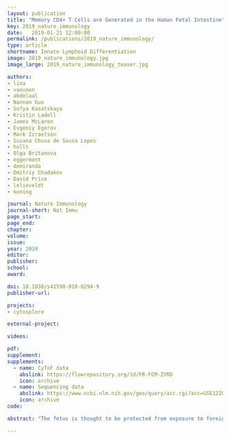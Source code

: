 ```yaml
---
layout: publication
title: "Memory CD4+ T Cells are Generated in the Human Fetal Intestine"
key: 2019_nature_immunology
date:   2019-01-21 12:00:00
permalink: /publications/2019_nature_immunology/
type: article
shortname: Innate Lymphoid Differentiation
image: 2019_nature_immunology.jpg
image_large: 2019_nature_immunology_teaser.jpg

authors:
- lina
- vanunen
- abdelaal
- Nannan Guo
- Sofya Kasatskaya
- Kristin Ladell
- James McLaren
- Evgeniy Egorov
- Mark Izraelson
- Susana Chuva de Sousa Lopes
- hollt
- Olga Britanova
- eggermont
- demiranda
- Dmitriy Chudakov
- David Price
- lelieveldt
- koning

journal: Nature Immunology
journal-short: Nat Immu
page_start:
page_end:
chapter:
volume:
issue:
year: 2019
editor:
publisher:
school:
award:

doi: 10.1038/s41590-018-0294-9
publisher-url:

projects:
- cytosplore

external-project:

videos:

pdf:
supplement:
supplements:
  - name: CyToF data
    abslink: https://flowrepository.org/id/FR-FCM-ZYRD
    icon: archive
  - name: Sequencing data
    abslink: https://www.ncbi.nlm.nih.gov/geo/query/acc.cgi?acc=GSE122846
    icon: archive
code:

abstract: "The fetus is thought to be protected from exposure to foreign antigens, yet CD45RO+ T cells reside in the fetal intestine. Here we combined functional assays with mass cytometry, single-cell RNA-sequencing and high-throughput T cell antigen receptor (TCR) sequencing to characterize the CD4+ T cell compartment in the human fetal intestine. We identified 22 CD4+ T cell clusters, including naive-like, regulatory-like and memory-like subpopulations, which were confirmed and further characterized at the transcriptional level. Memory-like CD4+ T cells had high expression of Ki-67, indicative of cell division, and CD5, a surrogate marker of TCR avidity, and produced the cytokines IFN-γ and IL-2. Pathway analysis revealed a differentiation trajectory associated with cellular activation and proinflammatory effector functions, and TCR repertoire analysis indicated clonal expansions, distinct repertoire characteristics and interconnections between subpopulations of memory-like CD4+ T cells. Imaging-mass cytometry indicated that memory-like CD4+ T cells colocalized with antigen-presenting cells. Collectively, these results provide evidence for the generation of memory-like CD4+ T cells in the human fetal intestine that is consistent with exposure to foreign antigens."

---
```

